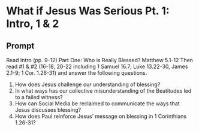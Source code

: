 # What if Jesus Was Serious Pt. 1: Intro, 1 & 2

## Prompt

Read Intro (pp. 9-12) Part One: Who is Really Blessed? Matthew 5.1-12
Then read #1 & #2 (16-18, 20-22 including 1 Samuel 16.7; Luke 13.22-30, James 2.1-9; 1 Cor. 1.26-31) and answer the following questions.

1. How does Jesus challenge our understanding of blessing? 
2. In what ways has our collective misunderstanding of the Beatitudes led to a failed witness? 
3. How can Social Media be reclaimed to communicate the ways that Jesus discusses blessing? 
4. How does Paul reinforce Jesus’ message on blessing in 1 Corinthians 1.26-31?
